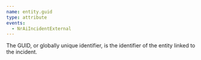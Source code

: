 ```yaml
---
name: entity.guid
type: attribute
events:
  - NrAiIncidentExternal
---
```


The GUID, or globally unique identifier, is the identifier of the entity linked to the incident.
